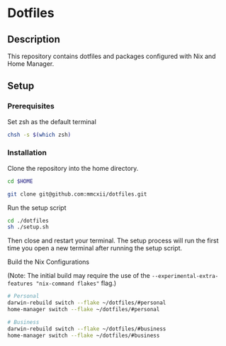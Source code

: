 # Dotfiles

## Description

This repository contains dotfiles and packages configured with Nix and Home Manager.

## Setup

### Prerequisites

Set zsh as the default terminal

```sh
chsh -s $(which zsh)
```

### Installation

Clone the repository into the home directory.

```sh
cd $HOME

git clone git@github.com:mmcxii/dotfiles.git
```

Run the setup script

```sh
cd ./dotfiles
sh ./setup.sh
```

Then close and restart your terminal. The setup process will run the first time you open a new terminal after running the setup script.

Build the Nix Configurations

(Note: The initial build may require the use of the `--experimental-extra-features "nix-command flakes"` flag.)

```sh
# Personal
darwin-rebuild switch --flake ~/dotfiles/#personal
home-manager switch --flake ~/dotfiles/#personal

# Business
darwin-rebuild switch --flake ~/dotfiles/#business
home-manager switch --flake ~/dotfiles/#business
```
